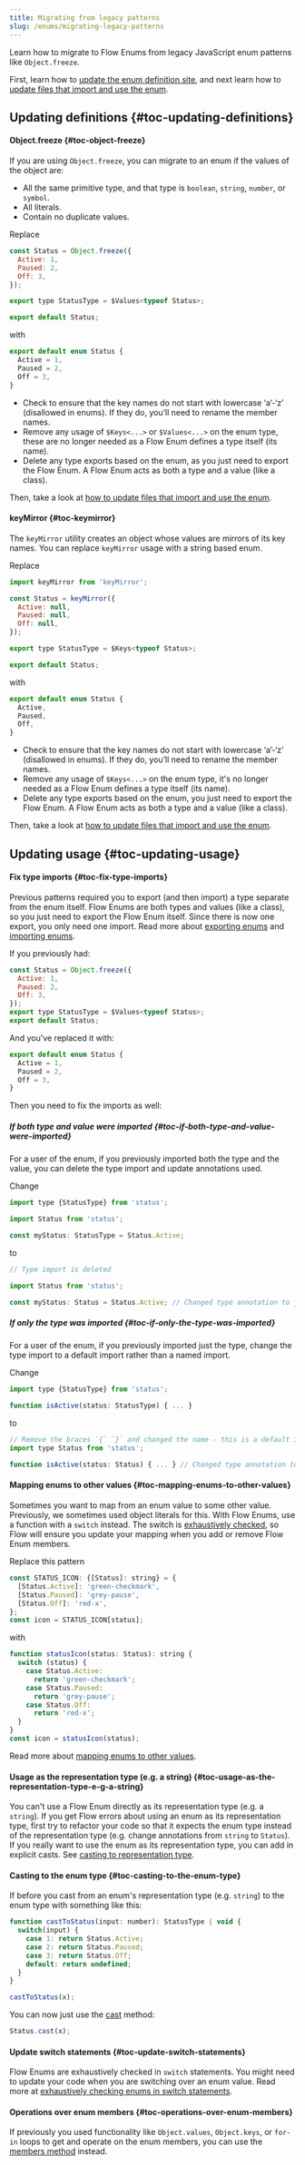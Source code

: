 ```yaml
---
title: Migrating from legacy patterns
slug: /enums/migrating-legacy-patterns
---
```


Learn how to migrate to Flow Enums from legacy JavaScript enum patterns like `Object.freeze`.

First, learn how to [update the enum definition site](#toc-updating-definitions), and next learn how to [update files that import and use the enum](#toc-updating-usage).

## Updating definitions {#toc-updating-definitions}

#### Object.freeze {#toc-object-freeze}
If you are using `Object.freeze`, you can migrate to an enum if the values of the object are:

* All the same primitive type, and that type is `boolean`, `string`, `number`, or `symbol`.
* All literals.
* Contain no duplicate values.

Replace

```js flow-check
const Status = Object.freeze({
  Active: 1,
  Paused: 2,
  Off: 3,
});

export type StatusType = $Values<typeof Status>;

export default Status;
```

with
```js flow-check
export default enum Status {
  Active = 1,
  Paused = 2,
  Off = 3,
}
```

- Check to ensure that the key names do not start with lowercase ‘a’-‘z’ (disallowed in enums). If they do, you’ll need to rename the member names.
- Remove any usage of `$Keys<...>` or `$Values<...>` on the enum type, these are no longer needed as a Flow Enum defines a type itself (its name).
- Delete any type exports based on the enum, as you just need to export the Flow Enum. A Flow Enum acts as both a type and a value (like a class).

Then, take a look at [how to update files that import and use the enum](#toc-updating-usage).


#### keyMirror {#toc-keymirror}
The `keyMirror` utility creates an object whose values are mirrors of its key names. You can replace `keyMirror` usage with a string based enum.

Replace

```js
import keyMirror from 'keyMirror';

const Status = keyMirror({
  Active: null,
  Paused: null,
  Off: null,
});

export type StatusType = $Keys<typeof Status>;

export default Status;
```

with

```js flow-check
export default enum Status {
  Active,
  Paused,
  Off,
}
```

- Check to ensure that the key names do not start with lowercase ‘a’-‘z’ (disallowed in enums). If they do, you’ll need to rename the member names.
- Remove any usage of `$Keys<...>` on the enum type, it's no longer needed as a Flow Enum defines a type itself (its name).
- Delete any type exports based on the enum, you just need to export the Flow Enum. A Flow Enum acts as both a type and a value (like a class).

Then, take a look at [how to update files that import and use the enum](#toc-updating-usage).


## Updating usage {#toc-updating-usage}

#### Fix type imports {#toc-fix-type-imports}
Previous patterns required you to export (and then import) a type separate from the enum itself.
Flow Enums are both types and values (like a class), so you just need to export the Flow Enum itself. Since there is now one export, you only need one import.
Read more about [exporting enums](../using-enums/#toc-exporting-enums) and [importing enums](../using-enums/#toc-importing-enums).

If you previously had:
```js flow-check
const Status = Object.freeze({
  Active: 1,
  Paused: 2,
  Off: 3,
});
export type StatusType = $Values<typeof Status>;
export default Status;
```

And you've replaced it with:
```js flow-check
export default enum Status {
  Active = 1,
  Paused = 2,
  Off = 3,
}
```

Then you need to fix the imports as well:

##### If both type and value were imported {#toc-if-both-type-and-value-were-imported}
For a user of the enum, if you previously imported both the type and the value, you can delete the type import and update annotations used.

Change
```js
import type {StatusType} from 'status';

import Status from 'status';

const myStatus: StatusType = Status.Active;
```
to
```js
// Type import is deleted

import Status from 'status';

const myStatus: Status = Status.Active; // Changed type annotation to just `Status`
```

##### If only the type was imported {#toc-if-only-the-type-was-imported}
For a user of the enum, if you previously imported just the type, change the type import to a default import rather than a named import.

Change
```js
import type {StatusType} from 'status';

function isActive(status: StatusType) { ... }
```
to

```js
// Remove the braces `{` `}` and changed the name - this is a default import now
import type Status from 'status';

function isActive(status: Status) { ... } // Changed type annotation to just `Status`
```


#### Mapping enums to other values {#toc-mapping-enums-to-other-values}
Sometimes you want to map from an enum value to some other value. Previously, we sometimes used object literals for this.
With Flow Enums, use a function with a `switch` instead. The switch is [exhaustively checked](../using-enums/#toc-exhaustively-checking-enums-with-a-switch),
so Flow will ensure you update your mapping when you add or remove Flow Enum members.

Replace this pattern

```js
const STATUS_ICON: {[Status]: string} = {
  [Status.Active]: 'green-checkmark',
  [Status.Paused]: 'grey-pause',
  [Status.Off]: 'red-x',
};
const icon = STATUS_ICON[status];
```

with

```js
function statusIcon(status: Status): string {
  switch (status) {
    case Status.Active:
      return 'green-checkmark';
    case Status.Paused:
      return 'grey-pause';
    case Status.Off:
      return 'red-x';
  }
}
const icon = statusIcon(status);
```
Read more about [mapping enums to other values](../using-enums/#toc-mapping-enums-to-other-values).


#### Usage as the representation type (e.g. a string) {#toc-usage-as-the-representation-type-e-g-a-string}
You can't use a Flow Enum directly as its representation type (e.g. a `string`).
If you get Flow errors about using an enum as its representation type, first try to refactor your code so that it expects the enum type instead of the representation type
(e.g. change annotations from `string` to `Status`). If you really want to use the enum as its representation type, you can add in explicit casts.
See [casting to representation type](../using-enums/#toc-casting-to-representation-type).


#### Casting to the enum type {#toc-casting-to-the-enum-type}
If before you cast from an enum's representation type (e.g. `string`) to the enum type with something like this:

```js
function castToStatus(input: number): StatusType | void {
  switch(input) {
    case 1: return Status.Active;
    case 2: return Status.Paused;
    case 3: return Status.Off;
    default: return undefined;
  }
}

castToStatus(x);
```

You can now just use the [cast](../using-enums/#toc-cast) method:

```js
Status.cast(x);
```


#### Update switch statements {#toc-update-switch-statements}
Flow Enums are exhaustively checked in `switch` statements. You might need to update your code when you are switching over an enum value.
Read more at [exhaustively checking enums in switch statements](../using-enums/#toc-exhaustively-checking-enums-with-a-switch).


#### Operations over enum members {#toc-operations-over-enum-members}
If previously you used functionality like `Object.values`, `Object.keys`, or `for-in` loops to get and operate on the enum members,
you can use the [members method](../using-enums/#toc-members) instead.
